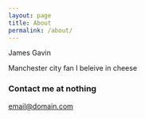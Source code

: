 ```yaml
---
layout: page
title: About
permalink: /about/
---
```


James Gavin

Manchester city fan
I beleive in cheese

### Contact me at nothing

[email@domain.com](mailto:email@domain.com)
